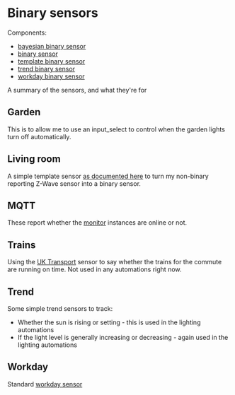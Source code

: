 # Binary sensors

Components:
* [bayesian binary sensor](https://home-assistant.io/components/binary_sensor.bayesian/)
* [binary sensor](https://home-assistant.io/components/binary_sensor/)
* [template binary sensor](https://home-assistant.io/components/binary_sensor.template/)
* [trend binary sensor](https://www.home-assistant.io/components/binary_sensor.trend/)
* [workday binary sensor](https://home-assistant.io/components/binary_sensor.workday/)

A summary of the sensors, and what they're for

## Garden

This is to allow me to use an input_select to control when the garden lights turn off automatically.

## Living room

A simple template sensor [as documented here](https://home-assistant.io/docs/z-wave/entities/#burglar-entity) to turn my non-binary reporting Z-Wave sensor into a binary sensor.

## MQTT

These report whether the [monitor](https://github.com/andrewjfreyer/monitor) instances are online or not.

## Trains

Using the [UK Transport](https://home-assistant.io/components/sensor.uk_transport/) sensor to say whether the trains for the commute are running on time. Not used in any automations right now.

## Trend

Some simple trend sensors to track:
* Whether the sun is rising or setting - this is used in the lighting automations
* If the light level is generally increasing or decreasing - again used in the lighting automations

## Workday

Standard [workday sensor](https://home-assistant.io/components/binary_sensor.workday/)
